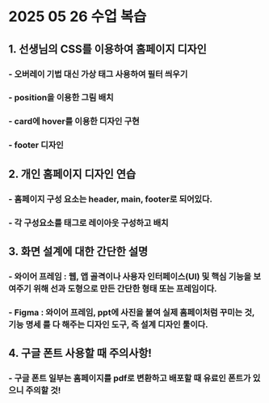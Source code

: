 # 2025 05 26 수업 복습
## 1. 선생님의 CSS를 이용하여 홈페이지 디자인
### - 오버레이 기법 대신 가상 태그 사용하여 필터 씌우기
### - position을 이용한 그림 배치
### - card에 hover를 이용한 디자인 구현
### - footer 디자인

## 2. 개인 홈페이지 디자인 연습
### - 홈페이지 구성 요소는 header, main, footer로 되어있다.
### - 각 구성요소를 태그로 레이아웃 구성하고 배치

## 3. 화면 설계에 대한 간단한 설명
### - 와이어 프레임 : 웹, 앱 골격이나 사용자 인터페이스(UI) 및 핵심 기능을 보여주기 위해 선과 도형으로 만든 간단한 형태 또는 프레임이다.
### - Figma : 와이어 프레임, ppt에 사진을 붙여 실제 홈페이처럼 꾸미는 것, 기능 명세 를 다 해주는 디자인 도구, 즉 설계 디자인 툴이다.

## 4. 구글 폰트 사용할 때 주의사항!
### - 구글 폰트 일부는 홈페이지를 pdf로 변환하고 배포할 때 유료인 폰트가 있으니 주의할 것!
